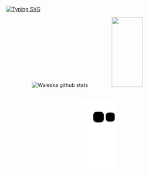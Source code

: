 
<!--<img width=100% src="https://capsule-render.vercel.app/api?type=waving&color=7B68EE&height=120&section=header"/> -->

[![Typing SVG](https://readme-typing-svg.herokuapp.com/?color=7B68EE&size=35&center=true&vCenter=true&width=1000&lines=Waleska+Eduarda+dos+Santos;Aprendiz+Full-Stack+💻)](https://git.io/typing-svg)
<div align="center">  
  <img width="42%" height="190px" src="https://github-readme-stats.vercel.app/api?username=waleskaeds&show_icons=true&theme=tokyonight" alt="Waleska github stats" /> 
  <img width="41%" height="190px" src="https://github-readme-stats.vercel.app/api/top-langs/?username=waleskaeds&layout=compact&theme=tokyonight" />
</div>
<br> 

<div align="center">

  ![ Animação de cobra ](https://github.com/waleskaeds/waleskaeds/blob/output/github-contribution-grid-snake.svg)

<div>

<!--
<div align="center">
<br><p align="centre"><b>Visitors Count</b></p>  
<p align="center"><img align="center" src="https://profile-counter.glitch.me/{waleskaeds}/count.svg" /></p> 
<br>
</div>
-->

<!--<img width=100% src="https://capsule-render.vercel.app/api?type=waving&color=7B68EE&height=120&section=footer"/> -->

